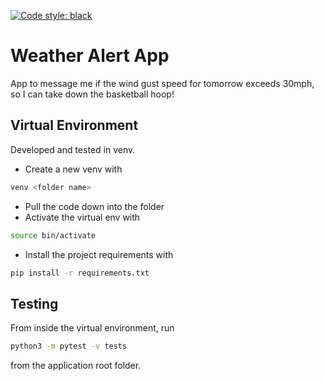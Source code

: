 [![Code style: black](https://img.shields.io/badge/code%20style-black-000000.svg)](https://github.com/psf/black)

# Weather Alert App 

App to message me if the wind gust speed for tomorrow exceeds 30mph, so I can take down the basketball hoop!

## Virtual Environment

Developed and tested in venv.  

* Create a new venv with 

```bash
venv <folder name>
```
* Pull the code down into the folder
* Activate the virtual env with 
```bash
source bin/activate
```
* Install the project requirements with 
```bash
pip install -r requirements.txt
```


## Testing

From inside the virtual environment, run

```bash
python3 -m pytest -v tests
```
from the application root folder.
